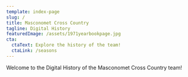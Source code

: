 ```yaml
---
template: index-page
slug: /
title: Masconomet Cross Country
tagline: Digital History
featuredImage: /assets/1971yearbookpage.jpg
cta:
  ctaText: Explore the history of the team!
  ctaLink: /seasons
---
```

Welcome to the Digital History of the Masconomet Cross Country team!